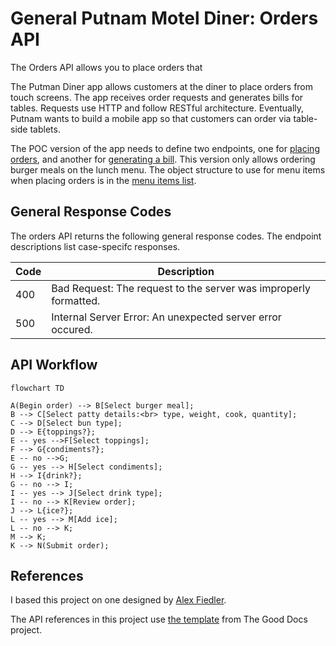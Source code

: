 # General Putnam Motel Diner: Orders API

The Orders API allows you to place orders that 

The Putman Diner app allows customers at the diner to place orders from touch screens. The app receives order requests and generates bills for tables. Requests use HTTP and follow RESTful architecture. Eventually, Putnam wants to build a mobile app so that customers can order via table-side tablets.

The POC version of the app needs to define two endpoints, one for [placing orders](POST-order-meal.md), and another for [generating a bill](GET-bill.md). This version only allows ordering burger meals on the lunch menu. The object structure to use for menu items when placing orders is in the [menu items list](menu-items.md).

## General Response Codes

The orders API returns the following general response codes. The endpoint descriptions list case-specifc responses.

Code | Description
---- | -----------
400  | Bad Request: The request to the server was improperly formatted.
500  | Internal Server Error: An unexpected server error occured.


## API  Workflow

```mermaid
flowchart TD

A(Begin order) --> B[Select burger meal];
B --> C[Select patty details:<br> type, weight, cook, quantity];
C --> D[Select bun type];
D --> E{toppings?};
E -- yes -->F[Select toppings];
F --> G{condiments?};
E -- no -->G;
G -- yes --> H[Select condiments];
H --> I{drink?};
G -- no --> I;
I -- yes --> J[Select drink type];
I -- no --> K[Review order];
J --> L{ice?};
L -- yes --> M[Add ice];
L -- no --> K;
M --> K;
K --> N(Submit order);
```

## References
I based this project on one designed by [Alex Fiedler](https://www.linkedin.com/feed/update/urn:li:activity:6626465471241732096/).

The API references in this project use 
[the template](https://github.com/thegooddocsproject/templates/blob/master/api-reference/api-reference.md) from The Good Docs project. 
